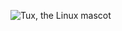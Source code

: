  ![Tux, the Linux mascot](https://img.freepik.com/premium-photo/illustration-galaxy-with-stars-space-dust-universe_564714-240.jpg?w=2000)


